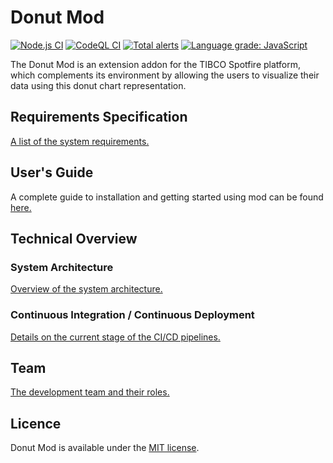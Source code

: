 # Donut Mod

[![Node.js CI](https://github.com/Donut-Mod-Team/donut-mod/actions/workflows/node.js.yml/badge.svg)](https://github.com/Donut-Mod-Team/donut-mod/actions/workflows/node.js.yml)
[![CodeQL CI](https://github.com/Donut-Mod-Team/donut-mod/actions/workflows/codeql-config.yml/badge.svg)](https://github.com/Donut-Mod-Team/donut-mod/actions/workflows/codeql-config.yml)
[![Total alerts](https://img.shields.io/lgtm/alerts/g/Donut-Mod-Team/donut-mod.svg?logo=lgtm&logoWidth=18)](https://lgtm.com/projects/g/Donut-Mod-Team/donut-mod/alerts/)
[![Language grade: JavaScript](https://img.shields.io/lgtm/grade/javascript/g/Donut-Mod-Team/donut-mod.svg?logo=lgtm&logoWidth=18)](https://lgtm.com/projects/g/Donut-Mod-Team/donut-mod/context:javascript)

The Donut Mod is an extension addon for the TIBCO Spotfire platform, which complements its environment by allowing the users to visualize their data using this donut chart representation.

## Requirements Specification

[A list of the system requirements.](/documentation/requirements.md)

## User's Guide

A complete guide to installation and getting started using mod can be found [here.](/documentation/user_guide.md)

## Technical Overview

### System Architecture 

[Overview of the system architecture.](/documentation/architecture.md)

### Continuous Integration / Continuous Deployment

[Details on the current stage of the CI/CD pipelines.](/documentation/ci_cd.md)

## Team

[The development team and their roles.](/documentation/team_roles.md)

## Licence

Donut Mod is available under the [MIT license](LICENSE).
